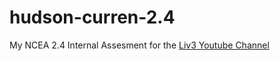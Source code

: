 # hudson-curren-2.4

My NCEA 2.4 Internal Assesment for the [Liv3 Youtube Channel](https://www.youtube.com/channel/UCtbivXmEZrr6aKtx3CjMMVg)
